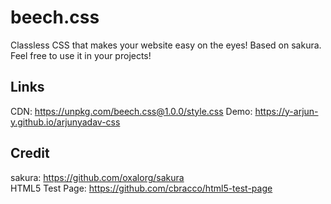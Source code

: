 # beech.css

Classless CSS that makes your website easy on the eyes! Based on sakura. Feel free to use it in your projects!

## Links

CDN: https://unpkg.com/beech.css@1.0.0/style.css
Demo: https://y-arjun-y.github.io/arjunyadav-css

## Credit

sakura: https://github.com/oxalorg/sakura <br>
HTML5 Test Page: https://github.com/cbracco/html5-test-page

